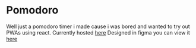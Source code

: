 # Pomodoro 
Well just a pomodoro timer i made cause i was bored and wanted to try out PWAs using react.
Currently hosted [here](https://pomodoro-liart-zeta.vercel.app/)
Designed in figma you can view it [here](https://www.figma.com/file/Aoaf7LCQVYy7dQGLHr0fXC/Pomodoro?node-id=0%3A1)
